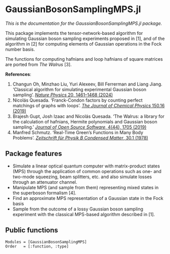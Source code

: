 # GaussianBosonSamplingMPS.jl

*This is the documentation for the GaussianBosonSamplingMPS.jl package.*

This package implements the tensor-network-based algorithm for simulating
Gaussian boson sampling experiments proposed in [1], and of the algorithm
in [2] for computing elements of Gaussian operations in the Fock number
basis.

The functions for computing hafnians and loop hafnians of square matrices are
ported from _The Walrus_ [3].

**References**:

1. Changun Oh, Minzhao Liu, Yuri Alexeev, Bill Ferrerman and Liang Jiang.
   ‘Classical algorithm for simulating experimental Gaussian boson sampling’.
   [_Nature Physics_ 20, 1461–1468 (2024)](https://doi.org/10.1038/s41567-024-02535-8)
2. Nicolás Quesada. ‘Franck-Condon factors by counting perfect matchings of
   graphs with loops’.
   [_The Journal of Chemical Physics_ 150.16 (2019)](https://doi.org/10.1063/1.5086387)
3. Brajesh Gupt, Josh Izaac and Nicolás Quesada. ‘The Walrus: a library for the
   calculation of hafnians, Hermite polynomials and Gaussian boson sampling.’
   [_Journal of Open Source Software_, 4(44), 1705 (2019)](https://joss.theoj.org/papers/10.21105/joss.01705)
4. Manfred Schmutz. ‘Real-Time Green’s Functions in Many Body Problems’.
   [_Zeitschrift für Physik B Condensed Matter_, 30.1 (1978)](https://doi.org/10.1007/BF01323673)

## Package features

- Simulate a linear optical quantum computer with matrix-product states (MPS)
  through the application of common operations such as one- and two-mode
  squeezing, beam splitters, etc. and also simulate losses through an attenuator
  channel.
- Manipulate MPS (and sample from them) representing mixed states in the
  superboson formalism [4].
- Find an approximate MPS representation of a Gaussian state in the Fock basis
- Sample from the outcome of a lossy Gaussian boson sampling experiment with
  the classical MPS-based algorithm described in [1].

## Public functions

```@autodocs
Modules = [GaussianBosonSamplingMPS]
Order   = [:function, :type]
```
